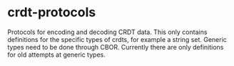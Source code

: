 # crdt-protocols

Protocols for encoding and decoding CRDT data. This only contains definitions for the specific types of crdts, for example a string set. Generic types need to be done through CBOR. Currently there are only definitions for old attempts at generic types.
